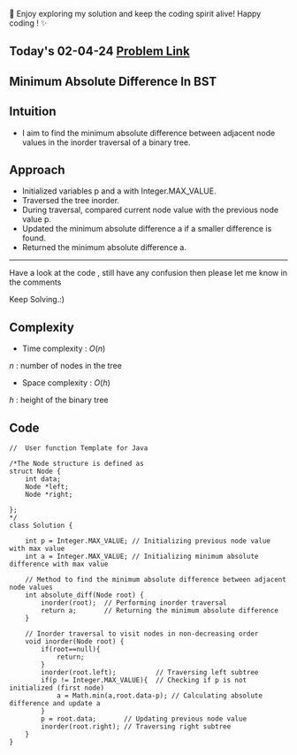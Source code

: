 🚀 Enjoy exploring my solution and keep the coding spirit alive! Happy coding ! ✨

## Today's 02-04-24 [Problem Link](https://www.geeksforgeeks.org/problems/minimum-absolute-difference-in-bst-1665139652/1)
## Minimum Absolute Difference In BST

## Intuition
- I aim to find the minimum absolute difference between adjacent node values in the inorder traversal of a binary tree.

## Approach
- Initialized variables p and a with Integer.MAX_VALUE.
- Traversed the tree inorder.
- During traversal, compared current node value with the previous node value p.
- Updated the minimum absolute difference a if a smaller difference is found.
- Returned the minimum absolute difference a.

---
Have a look at the code , still have any confusion then please let me know in the comments

Keep Solving.:)

## Complexity
- Time complexity : $O(n)$
<!-- Add your time complexity here, e.g. $$O())$$ -->
$n$ : number of nodes in the tree

- Space complexity : $O(h)$
<!-- Add your space complexity here, e.g. $$O(n)$$ -->
$h$ : height of the binary tree

## Code

```
//  User function Template for Java

/*The Node structure is defined as
struct Node {
    int data;
    Node *left;
    Node *right;

};
*/
class Solution {
    
    int p = Integer.MAX_VALUE; // Initializing previous node value with max value
    int a = Integer.MAX_VALUE; // Initializing minimum absolute difference with max value
    
    // Method to find the minimum absolute difference between adjacent node values
    int absolute_diff(Node root) {
        inorder(root);  // Performing inorder traversal
        return a;       // Returning the minimum absolute difference
    }
    
    // Inorder traversal to visit nodes in non-decreasing order
    void inorder(Node root) {
        if(root==null){
            return;
        }
        inorder(root.left);          // Traversing left subtree
        if(p != Integer.MAX_VALUE){  // Checking if p is not initialized (first node)
            a = Math.min(a,root.data-p); // Calculating absolute difference and update a
        }
        p = root.data;       // Updating previous node value
        inorder(root.right); // Traversing right subtree
    }
}
```
